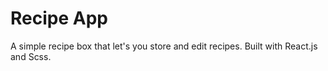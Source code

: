Recipe App
==========
A simple recipe box that let's you store and edit recipes. Built with React.js and Scss.
